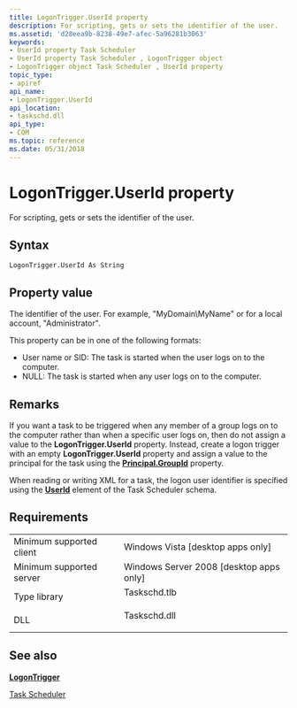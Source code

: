 ```yaml
---
title: LogonTrigger.UserId property
description: For scripting, gets or sets the identifier of the user.
ms.assetid: 'd28eea9b-8238-49e7-afec-5a96281b3063'
keywords:
- UserId property Task Scheduler
- UserId property Task Scheduler , LogonTrigger object
- LogonTrigger object Task Scheduler , UserId property
topic_type:
- apiref
api_name:
- LogonTrigger.UserId
api_location:
- taskschd.dll
api_type:
- COM
ms.topic: reference
ms.date: 05/31/2018
---
```


# LogonTrigger.UserId property

For scripting, gets or sets the identifier of the user.

## Syntax


```VB
LogonTrigger.UserId As String
```



## Property value

The identifier of the user. For example, "MyDomain\\MyName" or for a local account, "Administrator".

This property can be in one of the following formats:

-   User name or SID: The task is started when the user logs on to the computer.
-   NULL: The task is started when any user logs on to the computer.

## Remarks

If you want a task to be triggered when any member of a group logs on to the computer rather than when a specific user logs on, then do not assign a value to the **LogonTrigger.UserId** property. Instead, create a logon trigger with an empty **LogonTrigger.UserId** property and assign a value to the principal for the task using the [**Principal.GroupId**](principal-groupid.md) property.

When reading or writing XML for a task, the logon user identifier is specified using the [**UserId**](taskschedulerschema-userid-logontriggertype-element.md) element of the Task Scheduler schema.

## Requirements



|                                     |                                                                                         |
|-------------------------------------|-----------------------------------------------------------------------------------------|
| Minimum supported client<br/> | Windows Vista \[desktop apps only\]<br/>                                          |
| Minimum supported server<br/> | Windows Server 2008 \[desktop apps only\]<br/>                                    |
| Type library<br/>             | <dl> <dt>Taskschd.tlb</dt> </dl> |
| DLL<br/>                      | <dl> <dt>Taskschd.dll</dt> </dl> |



## See also

<dl> <dt>

[**LogonTrigger**](logontrigger.md)
</dt> <dt>

[Task Scheduler](task-scheduler-start-page.md)
</dt> </dl>

 

 






